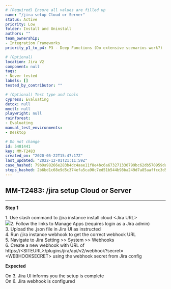 ```yaml
---
# (Required) Ensure all values are filled up
name: "/jira setup Cloud or Server"
status: Active
priority: Low
folder: Install and Uninstall
authors: ""
team_ownership:
- Integration Frameworks
priority_p1_to_p4: P3 - Deep Functions (Do extensive scenarios work?)

# (Optional)
location: Jira V2
component: null
tags:
- Never tested
labels: []
tested_by_contributor: ""

# (Optional) Test type and tools
cypress: Evaluating
detox: null
mmctl: null
playwright: null
rainforest:
- Evaluating
manual_test_environments:
- Desktop

# Do not change
id: 5481441
key: MM-T2483
created_on: "2020-05-22T15:47:17Z"
last_updated: "2022-12-01T21:11:59Z"
case_hashed: 79b9a98266e283b4dc4aae11f8e4bc6a673271330799bc62db570959da951bdc9e580d4ce7e60dd7d7a49307f4984341
steps_hashed: 2b6bd1c68e9d5c374efa5ca90c7ed51b544b98ba249d7a85aaffcc3d53679179c84a69034ea59d44bf0341991f1f56f8
---
```


<!-- (Auto-generated) Based on frontmatter's "key" and "name" -->

## MM-T2483: /jira setup Cloud or Server

---

**Step 1**

1\. Use slash command to /jira instance install cloud \<Jira URL>\
![](https://cloudfront.tm4j.smartbear.com/tenant/ad722c15-e2a6-3788-82f3-92f99221f446/project/10302/embedded-f3277290f945470c4add5d21ef3dc7ca7b74388fc7152bfb6b99ae58c66a95a8-1659035046674-1659035046674.png)2. Follow the links to Manage Apps (requires login as a Jira admin)\
3\. Upload the .json file in Jira UI as instructed\
4\. Run /jira instance webhook to get the correct webhook URL\
5\. Navigate to Jira Setting >> System >> Webhooks\
6\. Create a new webhook with URL of https\://\<SITEURL>/plugins/jira/api/v2/webhook?secret=\<WEBHOOKSECRET> using the webhook secret from Jira config

**Expected**

On 3. Jira UI informs you the setup is complete\
On 6. Jira webhook is configured
